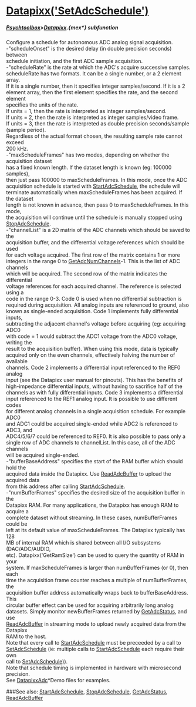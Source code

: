 # [Datapixx('SetAdcSchedule')](Datapixx-SetAdcSchedule) 
##### [Psychtoolbox](Psychtoolbox)>[Datapixx](Datapixx).{mex*} subfunction


Configure a schedule for autonomous ADC analog signal acquisition.  
-"scheduleOnset" is the desired delay (in double precision seconds) between  
schedule initiation, and the first ADC sample acquisition.  
-"scheduleRate" is the rate at which the ADC's acquire successive samples.  
scheduleRate has two formats.  It can be a single number, or a 2 element array.  
If it is a single number, then it specifies integer samples/second. If it is a 2  
element array, then the first element specifies the rate, and the second element  
specifies the units of the rate.  
If units = 1, then the rate is interpreted as integer samples/second.  
If units = 2, then the rate is interpreted as integer samples/video frame.  
If units = 3, then the rate is interpreted as double precision seconds/sample  
(sample period).  
Regardless of the actual format chosen, the resulting sample rate cannot exceed  
200 kHz.  
-"maxScheduleFrames" has two modes, depending on whether the acquisition dataset  
has a fixed known length. If the dataset length is known (eg: 100000 samples),  
then just pass 100000 to maxScheduleFrames. In this mode, once the ADC  
acquisition schedule is started with [StartAdcSchedule](StartAdcSchedule), the schedule will  
terminate automatically when maxScheduleFrames has been acquired. If the dataset  
length is not known in advance, then pass 0 to maxScheduleFrames. In this mode,  
the acquisition will continue until the schedule is manually stopped using  
[StopAdcSchedule](StopAdcSchedule).  
-"channelList" is a 2D matrix of the ADC channels which should be saved to the  
acquisition buffer, and the differential voltage references which should be used  
for each voltage acquired. The first row of the matrix contains 1 or more  
integers in the range 0 to [GetAdcNumChannels](GetAdcNumChannels)-1. This is the list of ADC channels  
which will be acquired. The second row of the matrix indicates the differential  
voltage references for each acquired channel. The reference is selected using a  
code in the range 0-3. Code 0 is used when no differential subtraction is  
required during acquisition. All analog inputs are referenced to ground, also  
known as single-ended acquisition. Code 1 implements fully differential inputs,  
subtracting the adjacent channel's voltage before acquiring (eg: acquiring ADC0  
with code = 1 would subtract the ADC1 voltage from the ADC0 voltage, writing the  
result to the acquisition buffer). When using this mode, data is typically  
acquired only on the even channels, effectively halving the number of available  
channels. Code 2 implements a differential input referenced to the REF0 analog  
input (see the Datapixx user manual for pinouts). This has the benefits of  
high-impedance differential inputs, without having to sacrifice half of the  
channels as with fully differential inputs. Code 3 implements a differential  
input referenced to the REF1 analog input. It is possible to use different codes  
for different analog channels in a single acquisition schedule. For example ADC0  
and ADC1 could be acquired single-ended while ADC2 is referenced to ADC3, and  
ADC4/5/6/7 could be referenced to REF0. It is also possible to pass only a  
single row of ADC channels to channelList. In this case, all of the ADC channels  
will be acquired single-ended.  
-"bufferBaseAddress" specifies the start of the RAM buffer which should hold the  
acquired data inside the Datapixx. Use [ReadAdcBuffer](ReadAdcBuffer) to upload the acquired data  
from this address after calling [StartAdcSchedule](StartAdcSchedule).  
-"numBufferFrames" specifies the desired size of the acquisition buffer in the  
Datapixx RAM. For many applications, the Datapixx has enough RAM to acquire a  
complete dataset without streaming. In these cases, numBufferFrames could be  
left at its default value of maxScheduleFrames. The Datapixx typically has 128  
MB of internal RAM which is shared between all I/O subsystems (DAC/ADC/AUDIO,  
etc). Datapixx('GetRamSize') can be used to query the quantity of RAM in your  
system. If maxScheduleFrames is larger than numBufferFrames (or 0), then each  
time the acquisition frame counter reaches a multiple of numBufferFrames, the  
acquisition buffer address automatically wraps back to bufferBaseAddress. This  
circular buffer effect can be used for acquiring arbitrarily long analog  
datasets. Simply monitor newBufferFrames returned by [GetAdcStatus](GetAdcStatus), and use  
[ReadAdcBuffer](ReadAdcBuffer) in streaming mode to upload newly acquired data from the Datapixx  
RAM to the host.  
Note that every call to [StartAdcSchedule](StartAdcSchedule) must be preceeded by a call to  
[SetAdcSchedule](SetAdcSchedule) (ie: multiple calls to [StartAdcSchedule](StartAdcSchedule) each require their own  
call to [SetAdcSchedule)](SetAdcSchedule)).  
Note that schedule timing is implemented in hardware with microsecond precision.  
See [DatapixxAdc](DatapixxAdc)\*Demo files for examples.  
  


###See also:
[StartAdcSchedule](Datapixx-StartAdcSchedule), [StopAdcSchedule](Datapixx-StopAdcSchedule), [GetAdcStatus](Datapixx-GetAdcStatus), [ReadAdcBuffer](Datapixx-ReadAdcBuffer)
